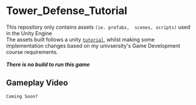 # Tower_Defense_Tutorial
This repository only contains assets `(ie. prefabs,  scenes, scripts)` used in the Unity Engine<br>
The assets built follows a unity [`tutorial`](https://youtube.com/playlist?list=PLPV2KyIb3jR4u5jX8za5iU1cqnQPmbzG0), whilst making some implementation changes based on my univsersity's Game Development course requirements.<br><br>
***There is no build to run this game***

## Gameplay Video
`Coming Soon?`
